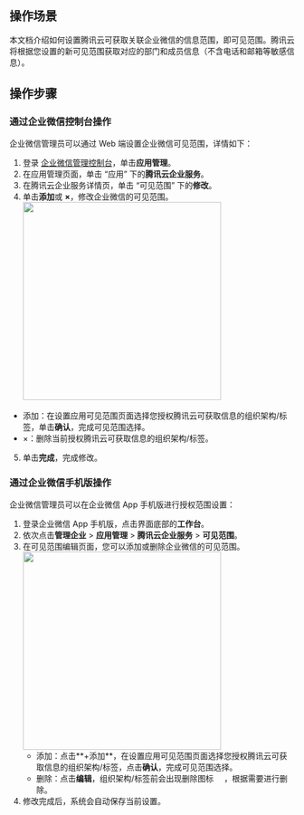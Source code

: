 ## 操作场景
本文档介绍如何设置腾讯云可获取关联企业微信的信息范围，即可见范围。腾讯云将根据您设置的新可见范围获取对应的部门和成员信息（不含电话和邮箱等敏感信息）。


## 操作步骤

### 通过企业微信控制台操作
企业微信管理员可以通过 Web 端设置企业微信可见范围，详情如下：
1. 登录 [企业微信管理控制台](https://work.weixin.qq.com/wework_admin/frame)，单击**应用管理**。
2. 在应用管理页面，单击 “应用” 下的**腾讯云企业服务**。
3. 在腾讯云企业服务详情页，单击 “可见范围” 下的**修改**。
4. 单击**添加**或 **×**，修改企业微信的可见范围。
<img src="https://qcloudimg.tencent-cloud.cn/raw/69e73c970cdda225d2ba051bf36a054a.png" width="350px"><br>
 - 添加：在设置应用可见范围页面选择您授权腾讯云可获取信息的组织架构/标签，单击**确认**，完成可见范围选择。
 - ×：删除当前授权腾讯云可获取信息的组织架构/标签。
5. 单击**完成**，完成修改。


### 通过企业微信手机版操作
企业微信管理员可以在企业微信 App 手机版进行授权范围设置：
1. 登录企业微信 App 手机版，点击界面底部的**工作台**。
2. 依次点击**管理企业** > **应用管理** > **腾讯云企业服务** > **可见范围**。
3. 在可见范围编辑页面，您可以添加或删除企业微信的可见范围。
<img src="https://qcloudimg.tencent-cloud.cn/raw/abed6628610a582693d379bafc61441a.png" width="350px"><br>
	- 添加：点击**+添加**，在设置应用可见范围页面选择您授权腾讯云可获取信息的组织架构/标签，点击**确认**，完成可见范围选择。
	- 删除：点击**编辑**，组织架构/标签前会出现删除图标 <img src="https://qcloudimg.tencent-cloud.cn/raw/80e75fcaa5974eb0a066076f71a01d5f.png" width="15px">，根据需要进行删除。
4. 修改完成后，系统会自动保存当前设置。
